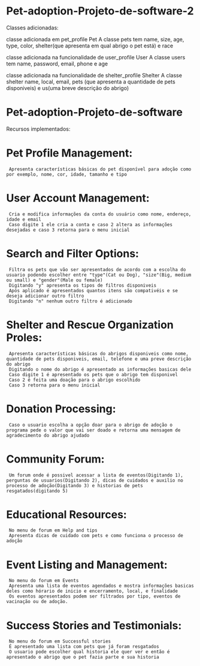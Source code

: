 # Pet-adoption-Projeto-de-software-2
Classes adicionadas:

classe adicionada em pet_profile
  Pet
  A classe pets tem name, size, age, type, color, shelter(que apresenta em qual abrigo o pet está) e race

classe adicionada na funcionalidade de user_profile
  User
  A classe users tem name, password, email, phone e age

classe adicionada na funcionalidade de shelter_profile
  Shelter
  A classe shelter name, local, email, pets (que apresenta a quantidade de pets disponiveis) e us(uma breve descrição do abrigo)

# Pet-adoption-Projeto-de-software
Recursos implementados:

# Pet Profile Management:
     Apresenta características básicas do pet disponível para adoção como por exemplo, nome, cor, idade, tamanho e tipo

# User Account Management:
     Cria e modifica informações da conta do usuário como nome, endereço, idade e email
     Caso digite 1 ele cria a conta e caso 2 altera as informações desejadas e caso 3 retorna para o menu inicial

# Search and Filter Options:
     Filtra os pets que vão ser apresentados de acordo com a escolha do usuario podendo escolher entre "type"(Cat ou Dog), "size"(Big, medium ou small) e "gender"(Male ou female)
     Digitando "y" apresenta os tipos de filtros disponiveis
     Após aplicado é apresentados quantos itens são compativéis e se deseja adicionar outro filtro
     Digitando "n" nenhum outro filtro é adicionado

# Shelter and Rescue Organization Proles:
     Apresenta características básicas do abrigos disponiveis como nome, quantidade de pets disponiveis, email, telefone e uma preve descrição do abrigo
     Digitando o nome do abrigo é apresentado as informações basicas dele
     Caso digite 1 é apresentado os pets que o abrigo tem disponivel
     Caso 2 é feita uma doação para o abrigo escolhido
     Caso 3 retorna para o menu inicial
     
# Donation Processing:
     Caso o usuario escolha a opção doar para o abrigo de adoção o programa pede o valor que vai ser doado e retorna uma mensagem de agradecimento do abrigo ajudado

# Community Forum:
     Um forum onde é possivel acessar a lista de eventos(Digitando 1), perguntas de usuarios(Digitando 2), dicas de cuidados e auxilio no processo de adoção(Digitando 3) e historias de pets resgatados(digitando 5) 

# Educational Resources:
     No menu de forum em Help and tips
     Apresenta dicas de cuidado com pets e como funciona o processo de adoção

# Event Listing and Management:
     No menu do forum em Events
     Apresenta uma lista de eventos agendados e mostra informações basicas deles como hórario de inicio e encerramento, local, e finalidade
     Os eventos apresentados podem ser filtrados por tipo, eventos de vacinação ou de adoção.

#  Success Stories and Testimonials:
     No menu do forum em Successful stories
     É apresentado uma lista com pets que já foram resgatados 
     O usuario pode escolher qual historia ele quer ver e então é apresentado o abrigo que o pet fazia parte e sua historia
